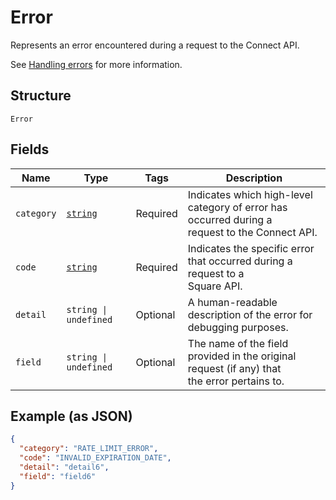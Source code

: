 
# Error

Represents an error encountered during a request to the Connect API.

See [Handling errors](../../https://developer.squareup.com/docs/build-basics/handling-errors) for more information.

## Structure

`Error`

## Fields

| Name | Type | Tags | Description |
|  --- | --- | --- | --- |
| `category` | [`string`](../../doc/models/error-category.md) | Required | Indicates which high-level category of error has occurred during a<br>request to the Connect API. |
| `code` | [`string`](../../doc/models/error-code.md) | Required | Indicates the specific error that occurred during a request to a<br>Square API. |
| `detail` | `string \| undefined` | Optional | A human-readable description of the error for debugging purposes. |
| `field` | `string \| undefined` | Optional | The name of the field provided in the original request (if any) that<br>the error pertains to. |

## Example (as JSON)

```json
{
  "category": "RATE_LIMIT_ERROR",
  "code": "INVALID_EXPIRATION_DATE",
  "detail": "detail6",
  "field": "field6"
}
```

